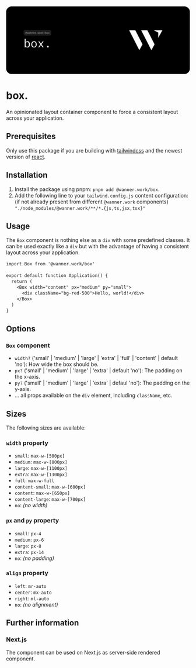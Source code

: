 ![box.](docs/lead.svg)

# box.

An opinionated layout container component to force a consistent layout across your application.

## Prerequisites

Only use this package if you are building with [tailwindcss](https://tailwindcss.com/) and the newest version
of [react](https://react.dev/).

## Installation

1. Install the package using pnpm: `pnpm add @wanner.work/box`.
2. Add the following line to your `tailwind.config.js` content configuration: (if not already present from
   different `@wanner.work` components) `"./node_modules/@wanner.work/**/*.{js,ts,jsx,tsx}"`

## Usage

The `Box` component is nothing else as a `div` with some predefined classes. It can be used exactly like a `div` but
with the advantage of having a consistent layout across your application.

```tsx
import Box from '@wanner.work/box'

export default function Application() {
  return (
    <Box width="content" px="medium" py="small">
      <div className="bg-red-500">Hello, world!</div>
    </Box>
  )
}
```

## Options

### `Box` component

- `width?` ('small' | 'medium' | 'large' | 'extra' | 'full' | 'content' | default 'no'): How wide the box should be.
- `px?` ('small' | 'medium' | 'large' | 'extra' | default 'no'): The padding on the x-axis.
- `py?` ('small' | 'medium' | 'large' | 'extra' | defaul 'no'): The padding on the y-axis.
- ... all props available on the `div` element, including `className`, etc.

## Sizes

The following sizes are available:

### `width` property

- `small`: `max-w-[500px]`
- `medium`: `max-w-[800px]`
- `large`: `max-w-[1100px]`
- `extra`: `max-w-[1300px]`
- `full`: `max-w-full`
- `content-small`: `max-w-[600px]`
- `content`: `max-w-[650px]`
- `content-large`: `max-w-[700px]`
- `no`: _(no width)_

### `px` and `py` property

- `small`: `px-4`
- `medium`: `px-6`
- `large`: `px-8`
- `extra`: `px-14`
- `no`: _(no padding)_

### `align` property

- `left`: `mr-auto`
- `center`: `mx-auto`
- `right`: `ml-auto`
- `no`: _(no alignment)_

## Further information

### Next.js

The component can be used on Next.js as server-side rendered component.
